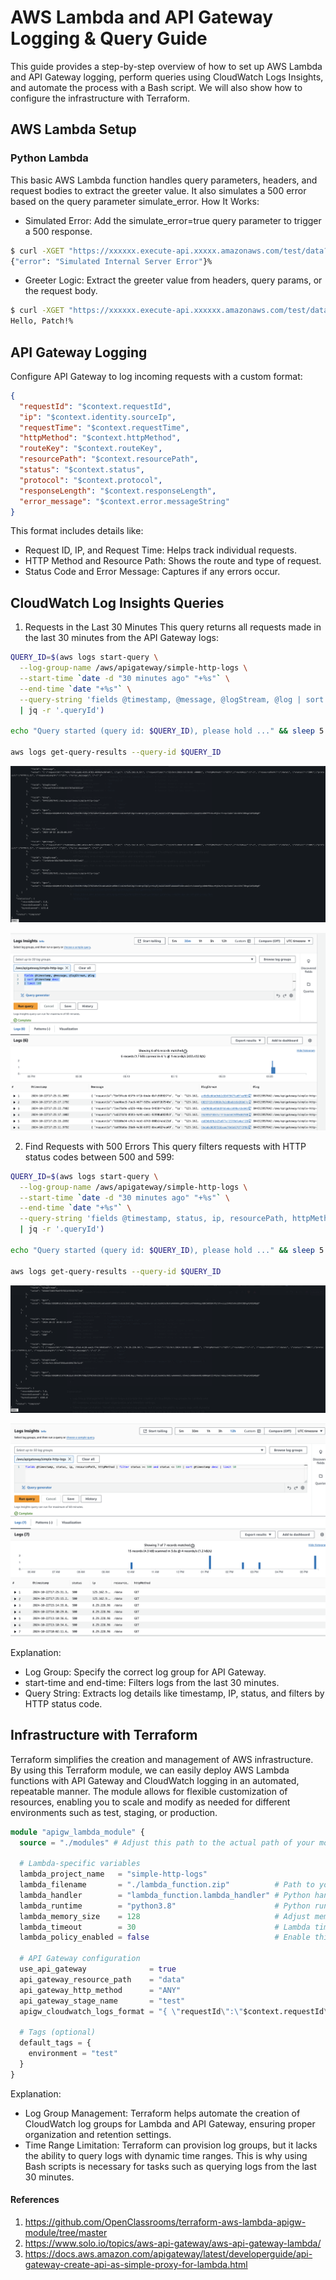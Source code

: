 # AWS Lambda and API Gateway Logging & Query Guide

This guide provides a step-by-step overview of how to set up AWS Lambda and API Gateway logging, perform queries using CloudWatch Logs Insights, and automate the process with a Bash script. We will also show how to configure the infrastructure with Terraform.

## AWS Lambda Setup

### Python Lambda

This basic AWS Lambda function handles query parameters, headers, and request bodies to extract the greeter value. It also simulates a 500 error based on the query parameter simulate_error.
How It Works:

- Simulated Error: Add the simulate_error=true query parameter to trigger a 500 response.

```Bash
$ curl -XGET "https://xxxxxx.execute-api.xxxxx.amazonaws.com/test/data?simulate_error=true"
{"error": "Simulated Internal Server Error"}%
```

- Greeter Logic: Extract the greeter value from headers, query params, or the request body.

```Bash
$ curl -XGET "https://xxxxxx.execute-api.xxxxxx.amazonaws.com/test/data?greeter=Patch"
Hello, Patch!%
```

## API Gateway Logging

Configure API Gateway to log incoming requests with a custom format:

```json
{
  "requestId": "$context.requestId",
  "ip": "$context.identity.sourceIp",
  "requestTime": "$context.requestTime",
  "httpMethod": "$context.httpMethod",
  "routeKey": "$context.routeKey",
  "resourcePath": "$context.resourcePath",
  "status": "$context.status",
  "protocol": "$context.protocol",
  "responseLength": "$context.responseLength",
  "error_message": "$context.error.messageString"
}
```

This format includes details like:

- Request ID, IP, and Request Time: Helps track individual requests.
- HTTP Method and Resource Path: Shows the route and type of request.
- Status Code and Error Message: Captures if any errors occur.

## CloudWatch Log Insights Queries

1. Requests in the Last 30 Minutes
   This query returns all requests made in the last 30 minutes from the API Gateway logs:

```Bash
QUERY_ID=$(aws logs start-query \
  --log-group-name /aws/apigateway/simple-http-logs \
  --start-time `date -d "30 minutes ago" "+%s"` \
  --end-time `date "+%s"` \
  --query-string 'fields @timestamp, @message, @logStream, @log | sort @timestamp desc | limit 10' \
  | jq -r '.queryId')

echo "Query started (query id: $QUERY_ID), please hold ..." && sleep 5

aws logs get-query-results --query-id $QUERY_ID
```

![Alt Total req 30 mins with script](./assets/30reqs_curl.png "Requests for 30 minutes with script")

![Alt Total req 30 mins](./assets/30reqs.png "Requests for 30 minutes")

2. Find Requests with 500 Errors
   This query filters requests with HTTP status codes between 500 and 599:

```Bash
QUERY_ID=$(aws logs start-query \
  --log-group-name /aws/apigateway/simple-http-logs \
  --start-time `date -d "30 minutes ago" "+%s"` \
  --end-time `date "+%s"` \
  --query-string 'fields @timestamp, status, ip, resourcePath, httpMethod | filter status >= 500 and status <= 599 | sort @timestamp desc | limit 10' \
  | jq -r '.queryId')

echo "Query started (query id: $QUERY_ID), please hold ..." && sleep 5

aws logs get-query-results --query-id $QUERY_ID

```

![Alt Status code 5xx with script](./assets/500errors_curl.png "Status code 5xx with script.")

![Alt Status code 5xx](./assets/500errors.png "Status code 5xx.")

Explanation:

- Log Group: Specify the correct log group for API Gateway.
- start-time and end-time: Filters logs from the last 30 minutes.
- Query String: Extracts log details like timestamp, IP, status, and filters by HTTP status code.

## Infrastructure with Terraform

Terraform simplifies the creation and management of AWS infrastructure. By using this Terraform module, we can easily deploy AWS Lambda functions with API Gateway and CloudWatch logging in an automated, repeatable manner. The module allows for flexible customization of resources, enabling you to scale and modify as needed for different environments such as test, staging, or production.

```terraform
module "apigw_lambda_module" {
  source = "./modules" # Adjust this path to the actual path of your module

  # Lambda-specific variables
  lambda_project_name   = "simple-http-logs"
  lambda_filename       = "./lambda_function.zip"          # Path to your zipped Lambda function
  lambda_handler        = "lambda_function.lambda_handler" # Python handler name
  lambda_runtime        = "python3.8"                      # Python runtime
  lambda_memory_size    = 128                              # Adjust memory size as per requirement
  lambda_timeout        = 30                               # Lambda timeout in seconds
  lambda_policy_enabled = false                            # Enable this if you want additional policies

  # API Gateway configuration
  use_api_gateway              = true
  api_gateway_resource_path    = "data"
  api_gateway_http_method      = "ANY"
  api_gateway_stage_name       = "test"
  apigw_cloudwatch_logs_format = "{ \"requestId\":\"$context.requestId\", \"ip\": \"$context.identity.sourceIp\", \"requestTime\":\"$context.requestTime\", \"httpMethod\":\"$context.httpMethod\",\"routeKey\":\"$context.routeKey\", \"resourcePath\":\"$context.resourcePath\", \"status\":\"$context.status\",\"protocol\":\"$context.protocol\", \"responseLength\":\"$context.responseLength\", \"error_message\": \"$context.error.messageString\" }"

  # Tags (optional)
  default_tags = {
    environment = "test"
  }
}
```

Explanation:

- Log Group Management: Terraform helps automate the creation of CloudWatch log groups for Lambda and API Gateway, ensuring proper organization and retention settings.
- Time Range Limitation: Terraform can provision log groups, but it lacks the ability to query logs with dynamic time ranges. This is why using Bash scripts is necessary for tasks such as querying logs from the last 30 minutes.

#### References

1. <https://github.com/OpenClassrooms/terraform-aws-lambda-apigw-module/tree/master>
2. <https://www.solo.io/topics/aws-api-gateway/aws-api-gateway-lambda/>
3. <https://docs.aws.amazon.com/apigateway/latest/developerguide/api-gateway-create-api-as-simple-proxy-for-lambda.html>
